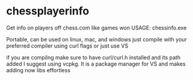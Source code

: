 # chessplayerinfo
Get info on players off chess.com like games won
USAGE: chessinfo.exe <username>

Portable, can be used on linux, mac, and windows just compile with your preferred compiler using curl flags or just use VS 

if you are compilng make sure to have curl/curl.h installed and its path added I suggest using vcpkg. It is a package manager for VS and makes adding now libs effortless 
